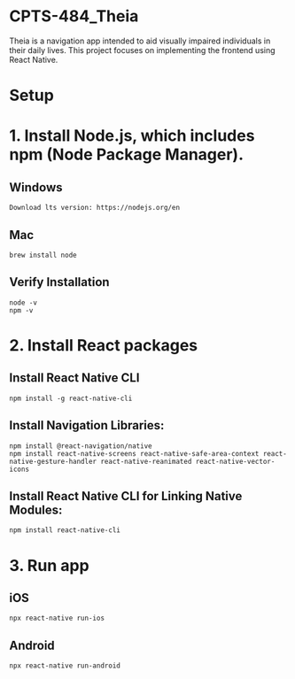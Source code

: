 # CPTS-484_Theia
Theia is a navigation app intended to aid visually impaired individuals in their daily lives. This project focuses on implementing the frontend using React Native.


# Setup
# 1. Install Node.js, which includes npm (Node Package Manager).
  ## Windows
    Download lts version: https://nodejs.org/en 
  ## Mac
    brew install node
  ## Verify Installation
    node -v
    npm -v
# 2. Install React packages
  ## Install React Native CLI
    npm install -g react-native-cli
  ## Install Navigation Libraries:
    npm install @react-navigation/native
    npm install react-native-screens react-native-safe-area-context react-native-gesture-handler react-native-reanimated react-native-vector-icons
  ## Install React Native CLI for Linking Native Modules:
    npm install react-native-cli
# 3. Run app
  ## iOS
    npx react-native run-ios
  
  ## Android
    npx react-native run-android
